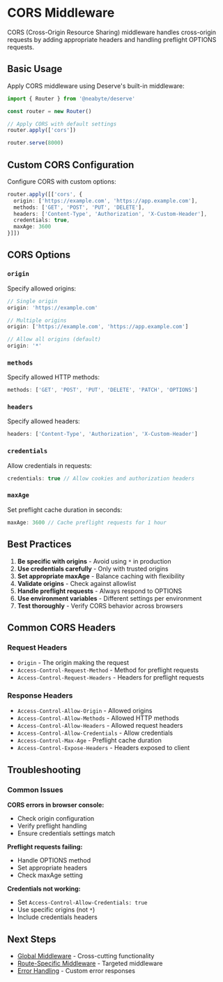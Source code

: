 # CORS Middleware

CORS (Cross-Origin Resource Sharing) middleware handles cross-origin requests by adding appropriate headers and handling preflight OPTIONS requests.

## Basic Usage

Apply CORS middleware using Deserve's built-in middleware:

```typescript
import { Router } from '@neabyte/deserve'

const router = new Router()

// Apply CORS with default settings
router.apply(['cors'])

router.serve(8000)
```

## Custom CORS Configuration

Configure CORS with custom options:

```typescript
router.apply([['cors', {
  origin: ['https://example.com', 'https://app.example.com'],
  methods: ['GET', 'POST', 'PUT', 'DELETE'],
  headers: ['Content-Type', 'Authorization', 'X-Custom-Header'],
  credentials: true,
  maxAge: 3600
}]])
```

## CORS Options

### `origin`
Specify allowed origins:

```typescript
// Single origin
origin: 'https://example.com'

// Multiple origins
origin: ['https://example.com', 'https://app.example.com']

// Allow all origins (default)
origin: '*'
```

### `methods`
Specify allowed HTTP methods:

```typescript
methods: ['GET', 'POST', 'PUT', 'DELETE', 'PATCH', 'OPTIONS']
```

### `headers`
Specify allowed headers:

```typescript
headers: ['Content-Type', 'Authorization', 'X-Custom-Header']
```

### `credentials`
Allow credentials in requests:

```typescript
credentials: true // Allow cookies and authorization headers
```

### `maxAge`
Set preflight cache duration in seconds:

```typescript
maxAge: 3600 // Cache preflight requests for 1 hour
```

## Best Practices

1. **Be specific with origins** - Avoid using `*` in production
2. **Use credentials carefully** - Only with trusted origins
3. **Set appropriate maxAge** - Balance caching with flexibility
4. **Validate origins** - Check against allowlist
5. **Handle preflight requests** - Always respond to OPTIONS
6. **Use environment variables** - Different settings per environment
7. **Test thoroughly** - Verify CORS behavior across browsers

## Common CORS Headers

### Request Headers
- `Origin` - The origin making the request
- `Access-Control-Request-Method` - Method for preflight requests
- `Access-Control-Request-Headers` - Headers for preflight requests

### Response Headers
- `Access-Control-Allow-Origin` - Allowed origins
- `Access-Control-Allow-Methods` - Allowed HTTP methods
- `Access-Control-Allow-Headers` - Allowed request headers
- `Access-Control-Allow-Credentials` - Allow credentials
- `Access-Control-Max-Age` - Preflight cache duration
- `Access-Control-Expose-Headers` - Headers exposed to client

## Troubleshooting

### Common Issues

**CORS errors in browser console:**
- Check origin configuration
- Verify preflight handling
- Ensure credentials settings match

**Preflight requests failing:**
- Handle OPTIONS method
- Set appropriate headers
- Check maxAge setting

**Credentials not working:**
- Set `Access-Control-Allow-Credentials: true`
- Use specific origins (not `*`)
- Include credentials headers

## Next Steps

- [Global Middleware](/middleware/global) - Cross-cutting functionality
- [Route-Specific Middleware](/middleware/route-specific) - Targeted middleware
- [Error Handling](/error-handling/object-details) - Custom error responses
